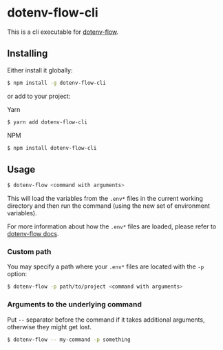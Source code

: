 # dotenv-flow-cli

This is a cli executable for [dotenv-flow](https://github.com/kerimdzhanov/dotenv-flow). 

## Installing

Either install it globally:

```bash
$ npm install -g dotenv-flow-cli
```

or add to your project:

Yarn
```bash
$ yarn add dotenv-flow-cli
```

NPM
```bash
$ npm install dotenv-flow-cli
```

## Usage

```bash
$ dotenv-flow <command with arguments>
```

This will load the variables from the `.env*` files in the current working directory and then run the command (using the new set of environment variables).

For more information about how the `.env*` files are loaded, please refer to [dotenv-flow docs](https://github.com/kerimdzhanov/dotenv-flow).

### Custom path
You may specify a path where your `.env*` files are located with the `-p` option:
```bash
$ dotenv-flow -p path/to/project <command with arguments>
```

### Arguments to the underlying command
Put `--` separator before the command if it takes additional arguments, otherwise they might get lost. 

```bash
$ dotenv-flow -- my-command -p something
```
